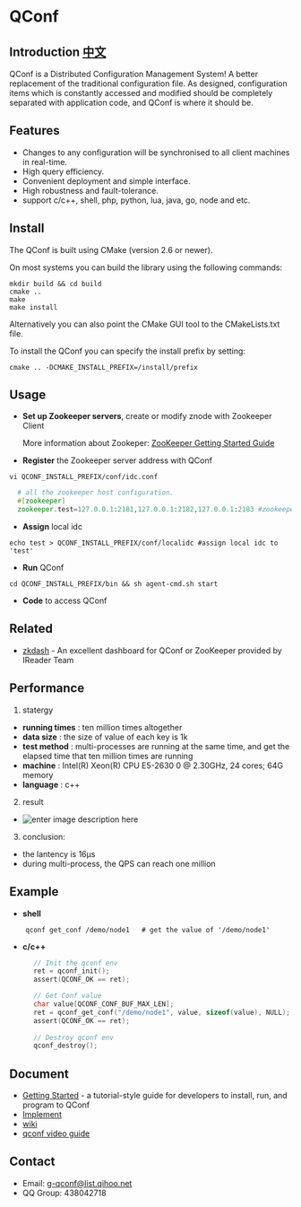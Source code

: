 QConf
=====

## Introduction [中文](https://github.com/Qihoo360/QConf/blob/master/README_ZH.md)
QConf is a Distributed Configuration Management System!
A better replacement of the traditional configuration file. As designed, configuration items which is constantly accessed and modified should be completely separated with application code, and QConf is where it should be.

## Features
* Changes to any configuration will be synchronised to all client machines in real-time.
* High query efficiency.
* Convenient deployment and simple interface.
* High robustness and  fault-tolerance.
* support c/c++, shell, php, python, lua, java, go, node and etc.

## Install
The QConf is built using CMake (version 2.6 or newer).

On most systems you can build the library using the following commands:
``` shell
mkdir build && cd build
cmake ..
make
make install
```
Alternatively you can also point the CMake GUI tool to the CMakeLists.txt file.

To install the QConf you can specify the install prefix by setting:
``` shell
cmake .. -DCMAKE_INSTALL_PREFIX=/install/prefix
```

## Usage

 - **Set up Zookeeper servers**, create or modify znode with Zookeeper Client

	 More information about Zookeper: [ZooKeeper Getting Started Guide](http://zookeeper.apache.org/doc/r3.3.3/zookeeperStarted.html)
	 

 - **Register** the Zookeeper server address with QConf

``` shell
vi QCONF_INSTALL_PREFIX/conf/idc.conf
```
``` php
  # all the zookeeper host configuration.
  #[zookeeper]
  zookeeper.test=127.0.0.1:2181,127.0.0.1:2182,127.0.0.1:2183 #zookeeper of idc 'test'
```
 - **Assign** local idc
``` 
echo test > QCONF_INSTALL_PREFIX/conf/localidc #assign local idc to 'test'
```
 - **Run** QConf

``` shell
cd QCONF_INSTALL_PREFIX/bin && sh agent-cmd.sh start
```
 - **Code** to access QConf


## Related
* [zkdash](https://github.com/ireaderlab/zkdash) - An excellent dashboard for QConf or ZooKeeper provided by IReader Team


## Performance
1.   statergy
 * **running times** :  ten million times altogether
 * **data size** :      the size of value of each key is 1k
 * **test method** :  multi-processes are running at the same time, and get the elapsed time that ten million times are running
 * **machine** : Intel(R) Xeon(R) CPU E5-2630 0 @ 2.30GHz, 24 cores; 64G memory
 * **language** : c++
2.   result
 * ![enter image description here](http://ww1.sinaimg.cn/bmiddle/69a9c739jw1eqgwvqxhhmj206207tdg5.jpg "Result")
3. conclusion: 
 * the lantency is 16μs
 * during multi-process, the QPS can reach one million
 
## Example

* **shell** 
``` shell
    qconf get_conf /demo/node1   # get the value of '/demo/node1'
```

* **c/c++**
``` c
	  // Init the qconf env
      ret = qconf_init();
      assert(QCONF_OK == ret);

      // Get Conf value
      char value[QCONF_CONF_BUF_MAX_LEN];
      ret = qconf_get_conf("/demo/node1", value, sizeof(value), NULL);
      assert(QCONF_OK == ret);
      
      // Destroy qconf env
      qconf_destroy();
```

## Document
* [Getting Started](https://github.com/Qihoo360/QConf/blob/master/doc/QConf%20Getting%20Started%20Guide.md) - a tutorial-style guide for developers to install, run, and program to QConf
* [Implement](http://catkang.github.io/2015/06/23/qconf.html)
* [wiki](https://github.com/Qihoo360/QConf/wiki)
* [qconf video guide](https://github.com/Qihoo360/QConf/wiki/QConf-%E7%AE%80%E6%98%93%E9%83%A8%E7%BD%B2%E5%92%8C%E4%BD%BF%E7%94%A8)

## Contact

* Email: g-qconf@list.qihoo.net
* QQ Group: 438042718 
